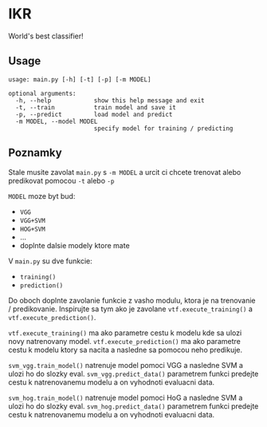 # IKR
World's best classifier!


## Usage
```
usage: main.py [-h] [-t] [-p] [-m MODEL]

optional arguments:
  -h, --help            show this help message and exit
  -t, --train           train model and save it
  -p, --predict         load model and predict
  -m MODEL, --model MODEL
                        specify model for training / predicting
```


## Poznamky

Stale musite zavolat `main.py` s `-m MODEL` a urcit ci chcete trenovat alebo predikovat pomocou `-t` alebo `-p`

`MODEL` moze byt bud:
* `VGG`
* `VGG+SVM`
* `HOG+SVM`
* ...
* doplnte dalsie modely ktore mate


V `main.py` su dve funkcie:
* `training()`
* `prediction()`

Do oboch doplnte zavolanie funkcie z vasho modulu, ktora je na trenovanie / predikovanie.
Inspirujte sa tym ako je zavolane `vtf.execute_training()` a `vtf.execute_prediction()`.

`vtf.execute_training()` ma ako parametre cestu k modelu kde sa ulozi novy natrenovany model.
`vtf.execute_prediction()` ma ako parametre cestu k modelu ktory sa nacita a nasledne sa pomocou neho predikuje.

`svm_vgg.train_model()` natrenuje model pomoci VGG a nasledne SVM a ulozi ho do slozky eval.
`svm_vgg.predict_data()` parametrem funkci predejte cestu k natrenovanemu modelu a on vyhodnoti evaluacni data.

`svm_hog.train_model()` natrenuje model pomoci HoG a nasledne SVM a ulozi ho do slozky eval.
`svm_hog.predict_data()` parametrem funkci predejte cestu k natrenovanemu modelu a on vyhodnoti evaluacni data.

